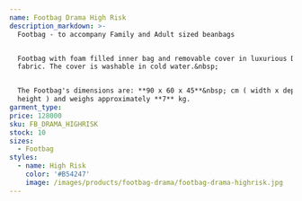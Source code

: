 ```yaml
---
name: Footbag Drama High Risk
description_markdown: >-
  Footbag - to accompany Family and Adult sized beanbags


  Footbag with foam filled inner bag and removable cover in luxurious Drama
  fabric. The cover is washable in cold water.&nbsp;


  The Footbag's dimensions are: **90 x 60 x 45**&nbsp; cm ( width x depth x
  height ) and weighs approximately **7** kg.
garment_type:
price: 128000
sku: FB_DRAMA_HIGHRISK
stock: 10
sizes:
  - Footbag
styles:
  - name: High Risk
    color: '#B54247'
    image: /images/products/footbag-drama/footbag-drama-highrisk.jpg
---
```

